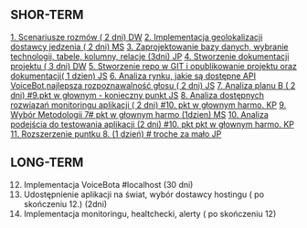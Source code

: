 
## SHOR-TERM
[1. Scenariusze rozmów ( 2 dni) DW](docs/short_term/API_Comparison.md)
[2. Implementacja geolokalizacji dostawcy jedzenia ( 2 dni) MS](docs/short_term/API_Comparison.md)
[3. Zaprojektowanie bazy danych, wybranie technologii, tabele, kolumny, relacje (3dni) JP](docs/short_term/API_Comparison.md)
[4. Stworzenie dokumentacji projektu ( 3 dni) DW](docs/short_term/API_Comparison.md)
[5. Stworzenie repo w GIT i opublikowanie projektu oraz dokumentacji( 1 dzien) JS](docs/short_term/API_Comparison.md)
[6. Analiza rynku, jakie są dostępne API VoiceBot,najlepsza rozpoznawalność głosu ( 2 dni) JS](docs/short_term/API_Comparison.md)
[7. Analiza planu B ( 2 dni) #9.pkt w głownym - konieczny punkt JS](docs/short_term/API_Comparison.md)
[8. Analiza dostępnych rozwiązań monitoringu aplikacji ( 2 dni) #10. pkt w głownym harmo. KP](docs/short_term/API_Comparison.md)
[9. Wybór Metodologii 7# pkt w głownym harmo (1dzien) MS](docs/short_term/API_Comparison.md)
[10. Analiza podejścia do testowania aplikacji (2 dni) #10. pkt pkt w głownym harmo. KP](docs/short_term/API_Comparison.md)
[11. Rozszerzenie puntku 8.  (1 dzień) # troche za mało JP](docs/short_term/API_Comparison.md)

## LONG-TERM
12. Implementacja VoiceBota #localhost (30 dni)
13. Udostępnienie aplikacji na świat, wybór dostawcy hostingu (  po skończeniu 12.) (2dni)
14. Implementacja monitoringu, healtchecki, alerty ( po skończeniu 12)
